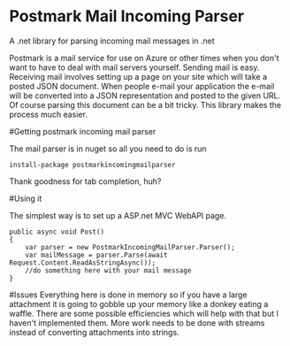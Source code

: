 Postmark Mail Incoming Parser
=============================

A .net library for parsing incoming mail messages in .net

Postmark is a mail service for use on Azure or other times when you don't want to have to deal with mail servers yourself. Sending mail is easy. Receiving mail involves setting up a page on your site which will take a posted JSON document. When people e-mail your application the e-mail will be converted into a JSON representation and posted to the given URL. Of course parsing this document can be a bit tricky. This library makes the process much easier. 

#Getting postmark incoming mail parser

The mail parser is in nuget so all you need to do is run 

    install-package postmarkincomingmailparser

Thank goodness for tab completion, huh? 

#Using it

The simplest way is to set up a ASP.net MVC WebAPI page. 

    public async void Post()
    {
        var parser = new PostmarkIncomingMailParser.Parser();
        var mailMessage = parser.Parse(await Request.Content.ReadAsStringAsync());
        //do something here with your mail message
    }

#Issues
Everything here is done in memory so if you have a large attachment it is going to gobble up your memory like a donkey eating a waffle. There are some possible efficiencies which will help with that but I haven't implemented them. More work needs to be done with streams instead of converting attachments into strings.
